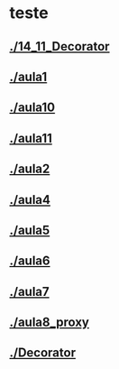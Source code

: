 # teste <br>
## [./14_11_Decorator](https://github.com/IgorAvilaPereira/teste/tree/main/./14_11_Decorator) <br>
## [./aula1](https://github.com/IgorAvilaPereira/teste/tree/main/./aula1) <br>
## [./aula10](https://github.com/IgorAvilaPereira/teste/tree/main/./aula10) <br>
## [./aula11](https://github.com/IgorAvilaPereira/teste/tree/main/./aula11) <br>
## [./aula2](https://github.com/IgorAvilaPereira/teste/tree/main/./aula2) <br>
## [./aula4](https://github.com/IgorAvilaPereira/teste/tree/main/./aula4) <br>
## [./aula5](https://github.com/IgorAvilaPereira/teste/tree/main/./aula5) <br>
## [./aula6](https://github.com/IgorAvilaPereira/teste/tree/main/./aula6) <br>
## [./aula7](https://github.com/IgorAvilaPereira/teste/tree/main/./aula7) <br>
## [./aula8_proxy](https://github.com/IgorAvilaPereira/teste/tree/main/./aula8_proxy) <br>
## [./Decorator](https://github.com/IgorAvilaPereira/teste/tree/main/./Decorator) <br>
